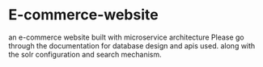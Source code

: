# E-commerce-website
an e-commerce website built with microservice architecture
Please go through the documentation for database design and apis used. along with the solr configuration and search mechanism. 
